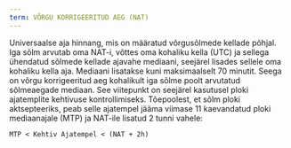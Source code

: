 ```yaml
---
term: VÕRGU KORRIGEERITUD AEG (NAT)
---
```


Universaalse aja hinnang, mis on määratud võrgusõlmede kellade põhjal. Iga sõlm arvutab oma NAT-i, võttes oma kohaliku kella (UTC) ja sellega ühendatud sõlmede kellade ajavahe mediaani, seejärel lisades sellele oma kohaliku kella aja. Mediaani lisatakse kuni maksimaalselt 70 minutit. Seega on võrgu korrigeeritud aeg kohalikult iga sõlme poolt arvutatud sõlmeaegade mediaan. See viitepunkt on seejärel kasutusel ploki ajatemplite kehtivuse kontrollimiseks. Tõepoolest, et sõlm ploki aktsepteeriks, peab selle ajatempel jääma viimase 11 kaevandatud ploki mediaanajale (MTP) ja NAT-ile lisatud 2 tunni vahele:

```text
MTP < Kehtiv Ajatempel < (NAT + 2h)
```